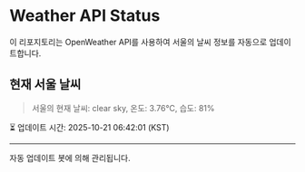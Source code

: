 
# Weather API Status

이 리포지토리는 OpenWeather API를 사용하여 서울의 날씨 정보를 자동으로 업데이트합니다.

## 현재 서울 날씨
> 서울의 현재 날씨: clear sky, 온도: 3.76°C, 습도: 81%

⏳ 업데이트 시간: 2025-10-21 06:42:01 (KST)

---
자동 업데이트 봇에 의해 관리됩니다.
